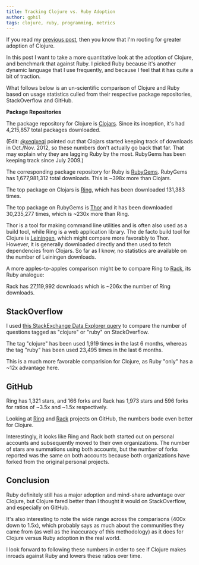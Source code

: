 ```yaml
---
title: Tracking Clojure vs. Ruby Adoption
author: gphil
tags: clojure, ruby, programming, metrics
---
```


If you read my [previous post](2013-06-06-thoughts-on-clojure-versus-ruby-for-startups.html), then you know that I'm rooting for greater adoption of Clojure.

In this post I want to take a more quantitative look at the adoption of Clojure, and benchmark that against Ruby. I picked Ruby because it's another dynamic language that I use frequently, and because I feel that it has quite a bit of traction.

What follows below is an un-scientific comparison of Clojure and Ruby based on usage statistics culled from their respective package repositories, StackOverflow and GitHub.

<b>Package Repositories</b>

The package repository for Clojure is [Clojars](https://clojars.org). Since its inception, it's had 4,215,857 total packages downloaded.

(Edit: [@xeqixeqi](https://twitter.com/xeqixeqi) pointed out that Clojars started keeping track of downloads in Oct./Nov. 2012, so these numbers don't actually go back that far. That may explain why they are lagging Ruby by the most. RubyGems has been keeping track since July 2009.)

The corresponding package repository for Ruby is [RubyGems](https://rubygems.org). RubyGems has 1,677,981,312
total downloads. This is ~398x more than Clojars.

The top package on Clojars is [Ring](https://github.com/ring-clojure/ring), which has been downloaded 131,383 times.

The top package on RubyGems is [Thor](https://github.com/wycats/thor) and it has been downloaded 30,235,277 times, which is ~230x more than Ring.

Thor is a tool for making command line utilities and is often also used as a build tool, while Ring is a web application library. The de facto build tool for Clojure is [Leiningen](https://github.com/technomancy/leiningen), which might compare more favorably to Thor. However, it is generally downloaded directly and then used to fetch dependencies from Clojars. So far as I know, no statistics are available on the number of Leiningen downloads.

A more apples-to-apples comparison might be to compare Ring to [Rack](https://github.com/rack/rack), its Ruby analogue:

Rack has 27,119,992 downloads which is ~206x the number of Ring downloads.

StackOverflow
---

I used [this StackExchange Data Explorer query](http://data.stackexchange.com/stackoverflow/query/90306/compare-size-and-growth-trends-for-stackoverflow-tags) to compare the number of questions tagged as "clojure" or "ruby" on StackOverflow.

The tag "clojure" has been used 1,919 times in the last 6 months, whereas the tag "ruby" has been used 23,495 times in the last 6 months.

This is a much more favorable comparision for Clojure, as Ruby "only" has a ~12x advantage here.

GitHub
---

Ring has 1,321 stars, and 166 forks and Rack has 1,973 stars and 596 forks for ratios of ~3.5x and ~1.5x respectively.

Looking at [Ring](https://github.com/ring-clojure/ring) and [Rack](https://github.com/rack/rack) projects on GitHub, the numbers bode even better for Clojure.

Interestingly, it looks like Ring and Rack both started out on personal accounts and subsequently moved to their own organizations. The number of stars are summations using both accounts, but the number of forks reported was the same on both accounts because both organizations have forked from the original personal projects.

Conclusion
---

Ruby definitely still has a major adoption and mind-share advantage over Clojure, but Clojure fared better than I thought it would on StackOverflow, and especially on GitHub.

It's also interesting to note the wide range across the comparisons (400x down to 1.5x), which probably says as much about the communities they came from (as well as the inaccuracy of this methodology) as it does for Clojure versus Ruby adoption in the real world.

I look forward to following these numbers in order to see if Clojure makes inroads against Ruby and lowers these ratios over time.
